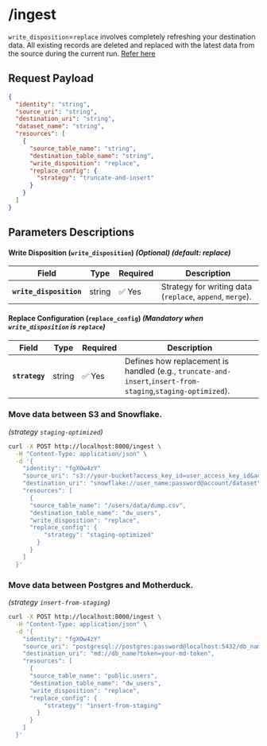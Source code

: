 # /ingest
`write_disposition`=`replace` involves completely refreshing your destination data. 
All existing records are deleted and replaced with the latest data from the source during the current run.
[Refer here](/guides/wd-replace)


## Request Payload
```json
{
  "identity": "string",
  "source_uri": "string",
  "destination_uri": "string",
  "dataset_name": "string",
  "resources": [
    {
      "source_table_name": "string",
      "destination_table_name": "string",
      "write_disposition": "replace",
      "replace_config": {
        "strategy": "truncate-and-insert"
      }
    }
  ]
}
```

## Parameters Descriptions

#### **Write Disposition (`write_disposition`)** *(Optional)* *(default: replace)*

| Field                | Type    | Required | Description |
|----------------------|---------|----------|-------------|
| **`write_disposition`** | string | ✅ Yes  | Strategy for writing data (`replace`, `append`, `merge`). |

#### **Replace Configuration (`replace_config`)** *(Mandatory when `write_disposition` is `replace`)*
| Field        | Type    | Required | Description |
|-------------|---------|----------|-------------|
| **`strategy`** | string | ✅ Yes | Defines how replacement is handled (e.g., `truncate-and-insert`,`insert-from-staging`,`staging-optimized`). |


### **Move data between S3 and Snowflake.** 
*(strategy `staging-optimized`)*
```sh
curl -X POST http://localhost:8000/ingest \
  -H "Content-Type: application/json" \
  -d '{
    "identity": "fgXOw4zY"
    "source_uri": "s3://your-bucket?access_key_id=user_access_key_id&access_key_secret=user_access_key_secret&region=bucket_region",
    "destination_uri": "snowflake://user_name:password@account/dataset",
    "resources": [
      {
      "source_table_name": "/users/data/dump.csv",
      "destination_table_name": "dw_users",
      "write_disposition": "replace",
      "replace_config": {
          "strategy": "staging-optimized"
        }
      }
    ]
  }'
```

### **Move data between Postgres and Motherduck.** 
*(strategy `insert-from-staging`)*
```sh
curl -X POST http://localhost:8000/ingest \
  -H "Content-Type: application/json" \
  -d '{
    "identity": "fgXOw4zY"
    "source_uri": "postgresql://postgres:password@localhost:5432/db_name",
    "destination_uri": "md://db_name?token=your-md-token",
    "resources": [
      {
      "source_table_name": "public.users",
      "destination_table_name": "dw_users",
      "write_disposition": "replace",
      "replace_config": {
          "strategy": "insert-from-staging"
        }
      }
    ]
  }'
```